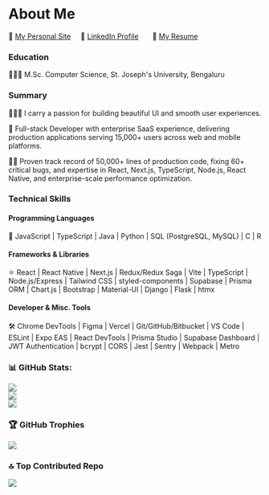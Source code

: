 # About Me

🌺 [My Personal Site](https://adelicia-js.com/) &nbsp; &nbsp;
💼 [LinkedIn Profile](https://www.linkedin.com/in/adelicia) &nbsp; &nbsp; &nbsp;
📄 [My Resume](https://adelicia-js.com/ady-resume.pdf) &nbsp; &nbsp; &nbsp;

### Education

👩🏽‍🎓 M.Sc. Computer Science, St. Joseph's University, Bengaluru

### Summary

👩🏽‍💻 I carry a passion for building beautiful UI and smooth user experiences. 

🏢 Full-stack Developer with enterprise SaaS experience, delivering production applications serving 15,000+ users across web and mobile platforms.

✍🏽 Proven track record of 50,000+ lines of production code, fixing 60+ critical bugs, and expertise in React, Next.js, TypeScript, Node.js, React Native, and enterprise-scale performance optimization. 

### Technical Skills

#### Programming Languages

🔡 JavaScript | TypeScript | Java | Python | SQL (PostgreSQL, MySQL) | C | R

#### Frameworks & Libraries

⚛️ React | React Native | Next.js | Redux/Redux Saga | Vite | TypeScript | Node.js/Express | Tailwind CSS | styled-components | Supabase | Prisma ORM | Chart.js | Bootstrap | Material-UI | Django | Flask | htmx

#### Developer & Misc. Tools

🛠️ Chrome DevTools | Figma | Vercel | Git/GitHub/Bitbucket | VS Code | ESLint | Expo EAS | React DevTools | Prisma Studio | Supabase Dashboard | JWT Authentication | bcrypt | CORS | Jest | Sentry | Webpack | Metro


### 📊 GitHub Stats:
![](https://github-readme-stats.vercel.app/api?username=adelicia-js&theme=tokyonight&hide_border=false&include_all_commits=false&count_private=false)<br/>
![](https://github-readme-streak-stats.herokuapp.com/?user=adelicia-js&theme=tokyonight&hide_border=false)<br/>
![](https://github-readme-stats.vercel.app/api/top-langs/?username=adelicia-js&theme=tokyonight&hide_border=false&include_all_commits=false&count_private=false&layout=compact)

### 🏆 GitHub Trophies
![](https://github-profile-trophy.vercel.app/?username=adelicia-js&theme=tokyonight&no-frame=false&no-bg=true&margin-w=4)

### 🔝 Top Contributed Repo
![](https://github-contributor-stats.vercel.app/api?username=adelicia-js&limit=5&theme=tokyonight&combine_all_yearly_contributions=true)

<!-- Proudly created with GPRM ( https://gprm.itsvg.in ) -->

<!-- Proudly created with GPRM ( https://gprm.itsvg.in ) -->

